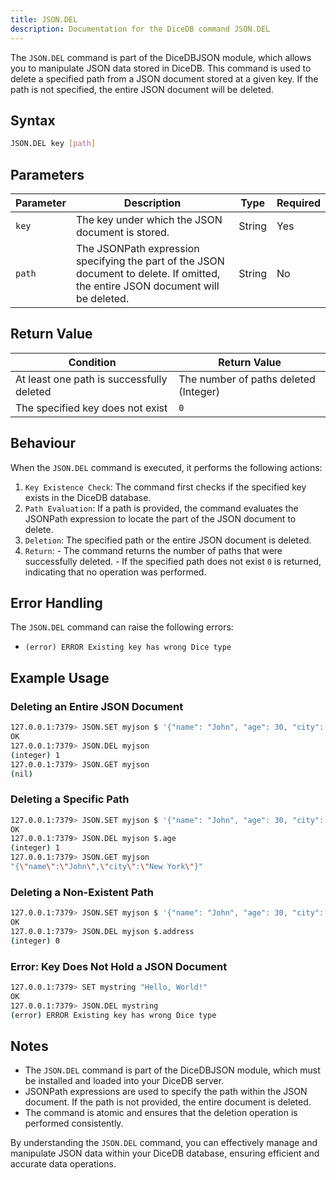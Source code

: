 ```yaml
---
title: JSON.DEL
description: Documentation for the DiceDB command JSON.DEL
---
```


The `JSON.DEL` command is part of the DiceDBJSON module, which allows you to manipulate JSON data stored in DiceDB. This command is used to delete a specified path from a JSON document stored at a given key. If the path is not specified, the entire JSON document will be deleted.

## Syntax

```bash
JSON.DEL key [path]
```

## Parameters
| Parameter | Description                                                                            | Type    | Required |
|-----------|----------------------------------------------------------------------------------------|---------|----------|
| `key`     | The key under which the JSON document is stored.                                       | String  | Yes      |
| `path`    | The JSONPath expression specifying the part of the JSON document to delete. If omitted, the entire JSON document will be deleted. | String  | No       |

## Return Value

| Condition                                  | Return Value                             |
|--------------------------------------------|------------------------------------------|
| At least one path is successfully deleted  | The number of paths deleted (Integer)    |
| The specified key does not exist           | `0`                                      |

## Behaviour

When the `JSON.DEL` command is executed, it performs the following actions:

1. `Key Existence Check`: The command first checks if the specified key exists in the DiceDB database.
2. `Path Evaluation`: If a path is provided, the command evaluates the JSONPath expression to locate the part of the JSON document to delete.
3. `Deletion`: The specified path or the entire JSON document is deleted.
4. `Return`: 
        - The command returns the number of paths that were successfully deleted.
        - If the specified path does not exist `0` is returned, indicating that no operation was performed. 

## Error Handling

The `JSON.DEL` command can raise the following errors:
<!-- Error displayed in dicedb is different -->
<!-- - `(error) WRONGTYPE Operation against a key holding the wrong kind of value`: This error is raised if the specified key exists but does not hold a JSON document. -->
- `(error) ERROR Existing key has wrong Dice type`

<!-- - `(error) ERR Path does not exist`: This error is raised if the specified path does not exist within the JSON document. -->

## Example Usage

### Deleting an Entire JSON Document

```bash
127.0.0.1:7379> JSON.SET myjson $ '{"name": "John", "age": 30, "city": "New York"}'
OK
127.0.0.1:7379> JSON.DEL myjson
(integer) 1
127.0.0.1:7379> JSON.GET myjson
(nil)
```

### Deleting a Specific Path

```bash
127.0.0.1:7379> JSON.SET myjson $ '{"name": "John", "age": 30, "city": "New York"}'
OK
127.0.0.1:7379> JSON.DEL myjson $.age
(integer) 1
127.0.0.1:7379> JSON.GET myjson
"{\"name\":\"John\",\"city\":\"New York\"}"
```

### Deleting a Non-Existent Path

```bash
127.0.0.1:7379> JSON.SET myjson $ '{"name": "John", "age": 30, "city": "New York"}'
OK
127.0.0.1:7379> JSON.DEL myjson $.address
(integer) 0
```

### Error: Key Does Not Hold a JSON Document

```bash
127.0.0.1:7379> SET mystring "Hello, World!"
OK
127.0.0.1:7379> JSON.DEL mystring
(error) ERROR Existing key has wrong Dice type
```

## Notes

- The `JSON.DEL` command is part of the DiceDBJSON module, which must be installed and loaded into your DiceDB server.
- JSONPath expressions are used to specify the path within the JSON document. If the path is not provided, the entire document is deleted.
- The command is atomic and ensures that the deletion operation is performed consistently.

By understanding the `JSON.DEL` command, you can effectively manage and manipulate JSON data within your DiceDB database, ensuring efficient and accurate data operations.

